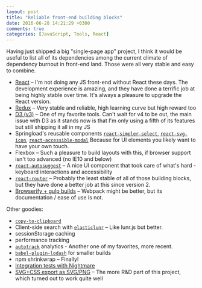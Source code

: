 ```yaml
---
layout: post
title: "Reliable front-end building blocks"
date: 2016-06-28 14:21:29 +0300
comments: true
categories: [JavaScript, Tools, React]
---
```


Having just shipped a big "single-page app" project, I think it would be useful to list all of its dependencies among the current climate of dependency burnout in front-end land. Those were all very stable and easy to combine.

<!-- more -->

- [React](https://facebook.github.io/react/) – I'm not doing any JS front-end without React these days. The development experience is amazing, and they have done a terrific job at being highly stable over time. It's always a pleasure to upgrade the React version.
- [Redux](https://github.com/reactjs/redux) – Very stable and reliable, high learning curve but high reward too
- [D3 (v3)](https://d3js.org/) – One of my favorite tools. Can't wait for v4 to be out, the main issue with D3 as it stands now is that I'm only using a fifth of its features but still shipping it all in my JS
- Springload's reusable components [`react-simpler-select`](https://springload.github.io/react-simpler-select/), [`react-svg-icon`](https://springload.github.io/react-svg-icon/), [`react-accessible-modal`](https://github.com/springload/react-accessible-modal) Because for UI elements you likely want to have your own touch.
- Flexbox – Such a pleasure to build layouts with this, if browser support isn't too advanced (no IE10 and below)
- [`react-autosuggest`](https://github.com/moroshko/react-autosuggest) – A nice UI component that took care of what's hard - keyboard interactions and accessibility
- [`react-router`](https://github.com/reactjs/react-router/) – Probably the least stable of all of those building blocks, but they have done a better job at this since version 2.
- [Browserify + gulp builds](https://github.com/springload/frontend-starter-kit/blob/master/gulpfile.js/tasks/js.js) – Webpack might be better, but its documentation / ease of use is not.

Other goodies:

- [`copy-to-clipboard`](https://github.com/sudodoki/copy-to-clipboard)
- Client-side search with [`elasticlunr`](https://github.com/weixsong/elasticlunr.js) – Like lunr.js but better.
- sessionStorage caching
- performance tracking
- [`autotrack`](https://github.com/googleanalytics/autotrack/) analytics - Another one of my favorites, more recent.
- [`babel-plugin-lodash`](https://github.com/lodash/babel-plugin-lodash/) for smaller builds
- npm shrinkwrap – Finally!
- [Integration tests with Nightmare](https://github.com/thibaudcolas/nightmarejs-integration-tests)
- [SVG+CSS export as SVG/PNG](https://github.com/thibaudcolas/export-svg-chart) – The more R&D part of this project, which turned out to work quite well
